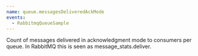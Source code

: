 ```yaml
---
name: queue.messagesDeliveredAckMode
events:
  - RabbitmqQueueSample
---
```


Count of messages delivered in acknowledgment mode to consumers per queue. In RabbitMQ this is seen as message\_stats.deliver.